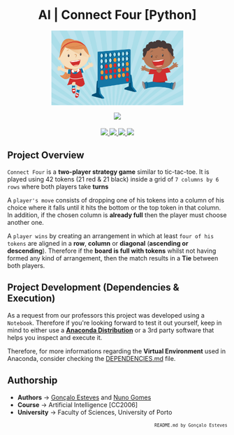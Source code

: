 <div align="center">

# AI | Connect Four [Python]
</div>

<p align="center" width="100%">
    <img src="./Connect 4/Assets/ConnectFourGame.png" width="60%" height="60%" />
</p>

<div align="center">
    <a>
        <img src="https://img.shields.io/badge/Made%20with-Jupyter-87CEFA?style=for-the-badge&logo=Jupyter&logoColor=87CEFA">
    </a>
</div>

<br/>

<div align="center">
    <a href="https://github.com/EstevesX10/AI-Connect-Four/blob/main/LICENSE">
        <img src="https://img.shields.io/github/license/EstevesX10/AI-Connect-Four?style=flat&logo=gitbook&logoColor=87CEFA&label=License&color=87CEFA">
    </a>
    <a href="">
        <img src="https://img.shields.io/github/repo-size/EstevesX10/AI-Connect-Four?style=flat&logo=googlecloudstorage&logoColor=87CEFA&logoSize=auto&label=Repository%20Size&color=87CEFA">
    </a>
    <a href="">
        <img src="https://img.shields.io/github/stars/EstevesX10/AI-Connect-Four?style=flat&logo=adafruit&logoColor=87CEFA&logoSize=auto&label=Stars&color=87CEFA">
    </a>
    <a href="https://github.com/EstevesX10/AI-Connect-Four/blob/main/DEPENDENCIES.md">
        <img src="https://img.shields.io/badge/Dependencies-DEPENDENCIES.md-white?style=flat&logo=anaconda&logoColor=87CEFA&logoSize=auto&color=87CEFA"> 
    </a>
</div>


## Project Overview
`Connect Four` is a **two-player strategy game** similar to tic-tac-toe. It is played using 42 tokens (21 red & 21 black) inside a grid of `7 columns by 6 rows` where both players take **turns**

A `player's move` consists of dropping one of his tokens into a column of his choice where it falls until it hits the bottom or the top token in that column. In addition, if the chosen column is **already full** then the player must choose another one.

A `player wins` by creating an arrangement in which at least `four of his tokens` are aligned in a **row**, **column** or **diagonal** (**ascending or descending**). Therefore if the **board is full with tokens** whilst not having formed any kind of arrangement, then the match results in a **Tie** between both players.

## Project Development (Dependencies & Execution)
As a request from our professors this project was developed using a `Notebook`. Therefore if you're looking forward to test it out yourself, keep in mind to either use a **[Anaconda Distribution](https://www.anaconda.com/)** or a 3rd party software that helps you inspect and execute it. 

Therefore, for more informations regarding the **Virtual Environment** used in Anaconda, consider checking the [DEPENDENCIES.md](https://github.com/EstevesX10/Connect-4/blob/main/DEPENDENCIES.md) file.

## Authorship

- **Authors** &#8594; [Gonçalo Esteves](https://github.com/EstevesX10) and [Nuno Gomes](https://github.com/NightF0x26)
- **Course** &#8594; Artificial Intelligence [CC2006]
- **University** &#8594; Faculty of Sciences, University of Porto
 
<div align="right">
<sub>

<!-- <sup></sup> -->
`README.md by Gonçalo Esteves`
</sub>
</div>
